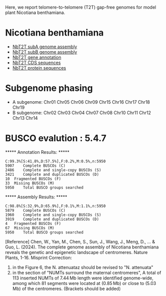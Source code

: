Here, we report telomere-to-telomere (T2T) gap-free genomes for model plant Nicotiana benthamiana.


# Nicotiana benthamiana
- [NbT2T subA genome assembly](http://101.43.255.54:3838/pepper_data/yancao/Nbenth.SubA.fasta.gz)
- [NbT2T subB genome assembly](http://101.43.255.54:3838/pepper_data/yancao/Nbenth.SubB.fasta.gz)
- [NbT2T gene annotation](http://101.43.255.54:3838/pepper_data/yancao/Nbenth.annot.github.gff3.gz)
- [NbT2T CDS sequences](http://101.43.255.54:3838/pepper_data/yancao/Nbenth.cds.github.fa.gz)
- [NbT2T protein sequences](http://101.43.255.54:3838/pepper_data/yancao/Nbenth.protein.github.fa.gz)



# Subgenome phasing
- A subgenome: Chr01  Chr05  Chr06  Chr09  Chr15  Chr16  Chr17  Chr18  Chr19
- B subgenome: Chr02  Chr03  Chr04  Chr07  Chr08  Chr10  Chr11  Chr12  Chr13  Chr14



# BUSCO evalution : 5.4.7 

***** Annotation Results: *****

	C:99.3%[S:41.8%,D:57.5%],F:0.2%,M:0.5%,n:5950	   
	5907	Complete BUSCOs (C)			   
	2486	Complete and single-copy BUSCOs (S)	   
	3421	Complete and duplicated BUSCOs (D)	   
	10	Fragmented BUSCOs (F)			   
	33	Missing BUSCOs (M)			   
	5950	Total BUSCO groups searched		   

***** Assembly Results: *****

	C:98.8%[S:32.9%,D:65.9%],F:0.1%,M:1.1%,n:5950	   
	5879	Complete BUSCOs (C)			   
	1960	Complete and single-copy BUSCOs (S)	   
	3919	Complete and duplicated BUSCOs (D)	   
	4	Fragmented BUSCOs (F)			   
	67	Missing BUSCOs (M)			   
	5950	Total BUSCO groups searched		   


[Reference] Chen, W., Yan, M., Chen, S., Sun, J., Wang, J., Meng, D., ... & Guo, L. (2024). The complete genome assembly of Nicotiana benthamiana reveals the genetic and epigenetic landscape of centromeres. Nature Plants, 1-16.
Misprint Correction:
1. in the Figure 6, the N. attenuataz should be revised to "N. attenuata"
2. in the section of "NUMTs surround the maternal centromeres", A total of 113 inserted NUMTs of 7.44 Mb length were identified genome-wide, among which 81 segments were located at (0.85 Mb) or close to (5.03 Mb) of the centromeres. (Brackets should be added)

